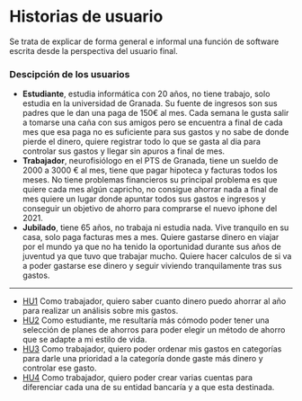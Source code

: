 # Historias de usuario

Se trata de explicar de forma general e informal una función de software escrita desde la perspectiva del usuario final.

### Descipción de los usuarios

* **Estudiante**, estudia informática con 20 años, no tiene trabajo, solo estudia en la universidad de Granada. Su fuente de ingresos son sus padres que le dan una paga de 150€ al mes. Cada semana le gusta salir a tomarse una caña con sus amigos pero se encuentra a final de cada mes que esa paga no es suficiente para sus gastos y no sabe de donde pierde el dinero, quiere registrar todo lo que se gasta al dia para controlar sus gastos y llegar sin apuros a final de mes.
* **Trabajador**, neurofisiólogo en el PTS de Granada, tiene un sueldo de 2000 a 3000 € al mes, tiene que pagar hipoteca y facturas todos los meses. No tiene problemas financieros su principal problema es que quiere cada mes algún capricho, no consigue ahorrar nada a final de mes quiere un lugar donde apuntar todos sus gastos e ingresos y conseguir un objetivo de ahorro para comprarse el nuevo iphone del 2021.
* **Jubilado**, tiene 65 años, no trabaja ni estudia nada. Vive tranquilo en su casa, solo paga facturas mes a mes. Quiere gastarse dinero en viajar por el mundo ya que no ha tenido la oportunidad durante sus años de juventud ya que tuvo que trabajar mucho. Quiere hacer calculos de si va a poder gastarse ese dinero y seguir viviendo tranquilamente tras sus gastos.

---

* [HU1](https://github.com/LuisArostegui/MyWallet/issues/2) Como trabajador, quiero saber cuanto dinero puedo ahorrar al año para realizar un análisis sobre mis gastos.
* [HU2](https://github.com/LuisArostegui/MyWallet/issues/3) Como estudiante, me resultaría más cómodo poder tener una selección de planes de ahorros para poder elegir un método de ahorro que se adapte a mi estilo de vida.
* [HU3](https://github.com/LuisArostegui/MyWallet/issues/4) Como trabajador, quiero poder ordenar mis gastos en categorías para darle una prioridad a la categoría donde gaste más dinero y controlar ese gasto.
* [HU4](https://github.com/LuisArostegui/MyWallet/issues/7) Como trabajador, quiero poder crear varias cuentas para diferenciar cada una de su entidad bancaría y a que esta destinada.
